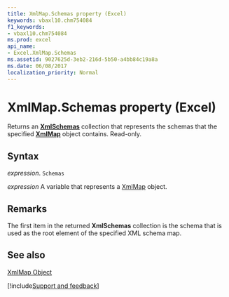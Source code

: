 ```yaml
---
title: XmlMap.Schemas property (Excel)
keywords: vbaxl10.chm754084
f1_keywords:
- vbaxl10.chm754084
ms.prod: excel
api_name:
- Excel.XmlMap.Schemas
ms.assetid: 9027625d-3eb2-216d-5b50-a4bb84c19a8a
ms.date: 06/08/2017
localization_priority: Normal
---
```



# XmlMap.Schemas property (Excel)

 Returns an **[XmlSchemas](Excel.XmlSchemas.md)** collection that represents the schemas that the specified **[XmlMap](Excel.XmlMap.md)** object contains. Read-only.


## Syntax

_expression_. `Schemas`

_expression_ A variable that represents a [XmlMap](./Excel.XmlMap.md) object.


## Remarks

The first item in the returned  **XmlSchemas** collection is the schema that is used as the root element of the specified XML schema map.


## See also


[XmlMap Object](Excel.XmlMap.md)

[!include[Support and feedback](~/includes/feedback-boilerplate.md)]